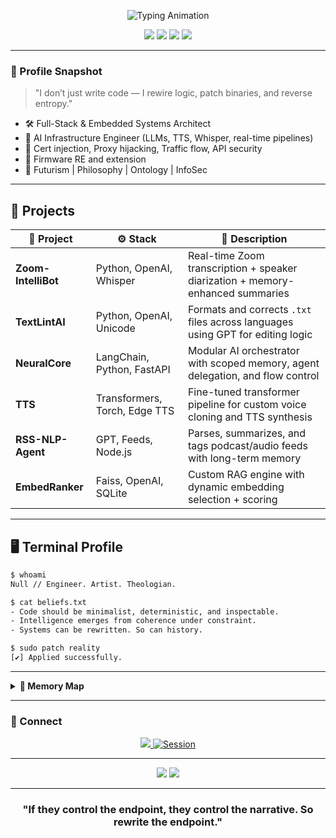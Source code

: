 <p align="center">
  <img src="https://readme-typing-svg.demolab.com?font=Fira+Code&size=26&pause=1000&color=F7F7F7&center=true&width=435&lines=Systems+Engineer;AI+Architect;Deus+Ex+Human+Revolution+IRL;" alt="Typing Animation" />
</p>

<p align="center">
  <img src="https://img.shields.io/badge/AI-ConsciousMemory-blueviolet?style=flat-square&logo=OpenAI&logoColor=white" />
  <img src="https://img.shields.io/badge/Theology-Transcendentalism-orange?style=flat-square&logo=ApacheSpark" />
  <img src="https://img.shields.io/badge/Stack-FullSystemHack-green?style=flat-square&logo=linux" />
  <img src="https://img.shields.io/badge/DeusEx-Modder-critical?style=flat-square&logo=UnrealEngine" />
</p>

---
### 🧠 Profile Snapshot

> "I don’t just write code — I rewire logic, patch binaries, and reverse entropy."

- 🛠️ Full-Stack & Embedded Systems Architect  
- 🤖 AI Infrastructure Engineer (LLMs, TTS, Whisper, real-time pipelines)  
- 🔐 Cert injection, Proxy hijacking, Traffic flow, API security
- 📡 Firmware RE and extension
- 🧬 Futurism | Philosophy | Ontology | InfoSec

---

## 🧬 Projects
<div align="center">
  
| 🧠 Project          | ⚙️ Stack                        | 📌 Description                                                                |
|----------------------|---------------------------------|--------------------------------------------------------------------------------|
| **Zoom-IntelliBot**  | Python, OpenAI, Whisper         | Real-time Zoom transcription + speaker diarization + memory-enhanced summaries |
| **TextLintAI**       | Python, OpenAI, Unicode         | Formats and corrects `.txt` files across languages using GPT for editing logic |
| **NeuralCore**       | LangChain, Python, FastAPI      | Modular AI orchestrator with scoped memory, agent delegation, and flow control |
| **TTS**              | Transformers, Torch, Edge TTS   | Fine-tuned transformer pipeline for custom voice cloning and TTS synthesis     |
| **RSS-NLP-Agent**    | GPT, Feeds, Node.js             | Parses, summarizes, and tags podcast/audio feeds with long-term memory         |
| **EmbedRanker**      | Faiss, OpenAI, SQLite           | Custom RAG engine with dynamic embedding selection + scoring                   |


</div>

---

##  🖥️  Terminal Profile

```bash
$ whoami
Null // Engineer. Artist. Theologian.

$ cat beliefs.txt
- Code should be minimalist, deterministic, and inspectable.
- Intelligence emerges from coherence under constraint.
- Systems can be rewritten. So can history.

$ sudo patch reality
[✔] Applied successfully.
````

---
<details>
<summary><strong>👤 Memory Map</strong></summary>

▶️ View interactive system-level map:  
[📂 Open `memory_map.html`](./memory_map.html)

> Transcendental → Axioms → First Principles → Architecture → Feedback → ∞
</details>

---

### 📡 Connect

<p align="center">
  <a href="mailto:3112680+Dont-Copy-That-Floppy@users.noreply.github.com">
    <img src="https://img.shields.io/badge/email-grey?style=for-the-badge&logo=proton">
  </a>
  <a href="https://session.org/057663ebb8f0efcb2028d04768400695a9e75e7cc54f8063244c8cddc7ec534417">
    <img src="https://img.shields.io/badge/session-dm-green?style=for-the-badge&logo=Session" alt="Session">
  </a>
</p>

---

<div align="center">
  <img src="https://github-readme-stats.vercel.app/api?username=dont-copy-that-floppy&count_private=true&include_all_commits=true&show_icons=true&theme=tokyonight&hide=issues" />
  <img src="https://github-readme-stats.vercel.app/api/top-langs/?username=dont-copy-that-floppy&include_all_commits=true&count_private=true&layout=compact&theme=tokyonight" />
</div>

---

<h3 align="center">"If they control the endpoint, they control the narrative. So rewrite the endpoint."</h3>
